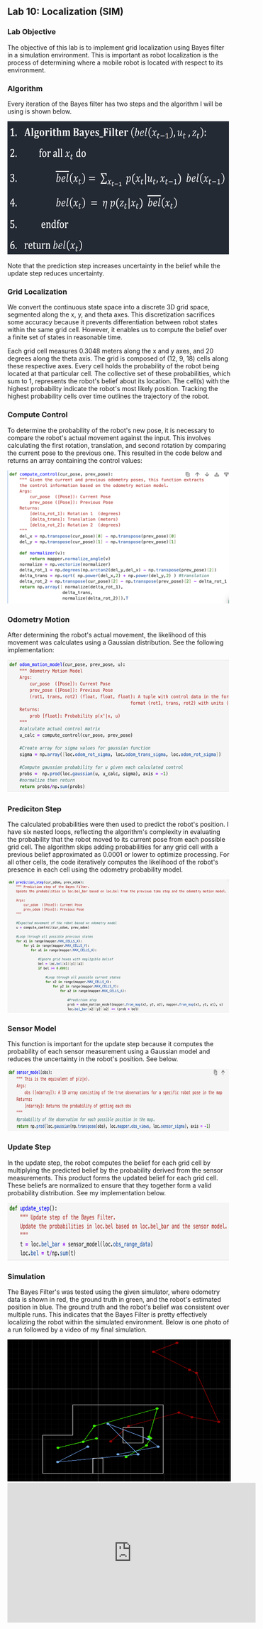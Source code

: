 ## Lab 10: Localization (SIM)

### Lab Objective
The objective of this lab is to implement grid localization using Bayes filter in a simulation environment. This is important as robot localization is the process of determining where a 
mobile robot is located with respect to its environment.

### Algorithm

Every iteration of the Bayes filter has two steps and the algorithm I will be using is shown below.

<img src="https://github.com/segergabriel/FastRobots/blob/main/images/10algo.png?raw=true" width="500" height="300">

Note that the prediction step increases uncertainty in the belief while the update step reduces uncertainty.

### Grid Localization

We convert the continuous state space into a discrete 3D grid space, segmented along the x, y, and theta axes. This discretization sacrifices some accuracy because it prevents differentiation between robot states within the same grid cell. However, it enables us to compute the belief over a finite set of states in reasonable time.

Each grid cell measures 0.3048 meters along the x and y axes, and 20 degrees along the theta axis. The grid is composed of (12, 9, 18) cells along these respective axes. Every cell holds the probability of the robot being located at that particular cell. The collective set of these probabilities, which sum to 1, represents the robot's belief about its location. The cell(s) with the highest probability indicate the robot's most likely position. Tracking the highest probability cells over time outlines the trajectory of the robot.

### Compute Control

To determine the probability of the robot's new pose, it is necessary to compare the robot's actual movement against the input. This involves calculating the first rotation, translation, and second rotation by comparing the current pose to the previous one. This resulted in the code below and returns an array containing the control values:

<img src="https://github.com/segergabriel/FastRobots/blob/main/images/10compute.png?raw=true" width="500" height="300">

### Odometry Motion 

After determining the robot's actual movement, the likelihood of this movement was calculates using a Gaussian distribution. See the following implementation:

<img src="https://github.com/segergabriel/FastRobots/blob/main/images/10odom.png?raw=true" width="500" height="300">

### Prediciton Step

The calculated probabilities were then used to predict the robot's position. I have six nested loops, reflecting the algorithm's complexity in evaluating the probability that the robot moved to its current pose from each possible grid cell. The algorithm skips adding probabilities for any grid cell with a previous belief approximated as 0.0001 or lower to optimize processing. For all other cells, the code iteratively computes the likelihood of the robot's presence in each cell using the odometry probability model.

<img src="https://github.com/segergabriel/FastRobots/blob/main/images/10pred.png?raw=true" width="500" height="300">

### Sensor Model

This function is important for the update step because it computes the probability of each sensor measurement using a Gaussian model and reduces the uncertainty in the robot's position. See below.

<img src="https://github.com/segergabriel/FastRobots/blob/main/images/10sensor.png?raw=true" width="500" height="140">

### Update Step

In the update step, the robot computes the belief for each grid cell by multiplying the predicted belief by the probability derived from the sensor measurements. This product forms the updated belief for each grid cell. These beliefs are normalized to ensure that they together form a valid probability distribution. See my implementation below. 

<img src="https://github.com/segergabriel/FastRobots/blob/main/images/10update.png?raw=true" width="500" height="130">

### Simulation

The Bayes Filter's was tested using the given simulator, where odometry data is shown in red, the ground truth in green, and the robot's estimated position in blue. The ground truth and the robot's belief was consistent over multiple runs. This indicates that the Bayes Filter is pretty effectively localizing the robot within the simulated environment. Below is one photo of a run followed by a video of my final simulation. 

<img src="https://github.com/segergabriel/FastRobots/blob/main/images/10sim.png?raw=true" width="560" height="320">

<iframe width="560" height="315" src="https://www.youtube.com/embed/XkgqxqXsHP8" frameborder="0" allow="accelerometer; autoplay; clipboard-write; encrypted-media; gyroscope; picture-in-picture" allowfullscreen></iframe>

